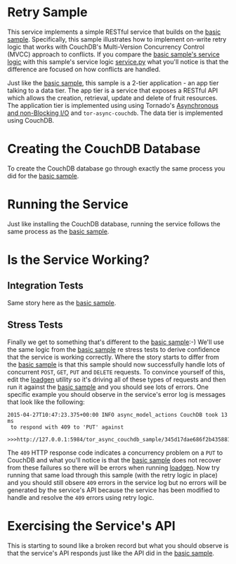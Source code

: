 # Retry Sample

This service implements a simple RESTful service that
builds on the [basic sample](../basic).
Specifically, this sample illustrates how
to implement on-write retry logic that works with CouchDB's
Multi-Version Concurrency Control (MVCC) approach to conflicts.
If you compare the [basic sample's service logic](../basic/service.py)
with this sample's service logic [service.py](service.py) what you'll
notice is that the difference are focused on how conflicts are handled.

Just like the [basic sample](../basic),
this sample is a 2-tier application - an app tier talking to a data tier.
The app tier is a service that exposes a RESTful API
which allows the creation, retrieval, update and delete of fruit resources.
The application tier is implemented using using
Tornado's [Asynchronous and non-Blocking I/O](http://tornado.readthedocs.org/en/latest/guide/async.html)
and ```tor-async-couchdb```.
The data tier is implemented using CouchDB.

# Creating the CouchDB Database

To create the CouchDB database go through exactly the same process
you did for the [basic sample](../basic).

# Running the Service

Just like installing the CouchDB database, running the service
follows the same process as the [basic sample](../basic).

# Is the Service Working?

## Integration Tests
Same story here as the [basic sample](../basic).

## Stress Tests

Finally we get to something that's different to the [basic sample](../basic):-)
We'll use the same logic from the [basic sample](../basic) re stress tests to
derive confidence that the service is working correctly. Where the story starts
to differ from the [basic sample](../basic) is that this sample should now
successfully handle lots of concurrent
```POST```, ```GET```, ```PUT``` and ```DELETE``` requests.
To convince yourself of this, edit the [loadgen](../../loadgen) utility so it's
driving all of these types of requests and then run it against the
[basic sample](../basic) and you should see lots of errors. One specific
example you should observe in the service's error log is messages that look
like the following:

```
2015-04-27T10:47:23.375+00:00 INFO async_model_actions CouchDB took 13 ms
 to respond with 409 to 'PUT' against
 >>>http://127.0.0.1:5984/tor_async_couchdb_sample/345d17dae686f2b43588108519e8a7a4<<<
```

The ```409``` HTTP response code indicates a concurrency problem on a ```PUT```
to CouchDB and what you'll notice is that the [basic sample](../basic)
does not recover from these failures so there will be errors when running [loadgen](../../loadgen).
Now try running that same load through this sample (with the retry
logic in place) and you should still obsere ```409``` errors in the
service log but no errors will be generated by the service's API because
the service has been modified to handle and resolve the ```409``` errors using
retry logic.  

# Exercising the Service's API
This is starting to sound like a broken record but what you should
observe is that the service's API responds just like the API did
in the [basic sample](../basic).
